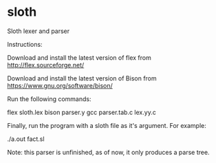# sloth
Sloth lexer and parser

Instructions:

Download and install the latest version of flex from http://flex.sourceforge.net/

Download and install the latest version of Bison from https://www.gnu.org/software/bison/

Run the following commands:

flex sloth.lex
bison parser.y
gcc parser.tab.c lex.yy.c

Finally, run the program with a sloth file as it's argument. For example:

./a.out fact.sl

Note: this parser is unfinished, as of now, it only produces a parse tree.
